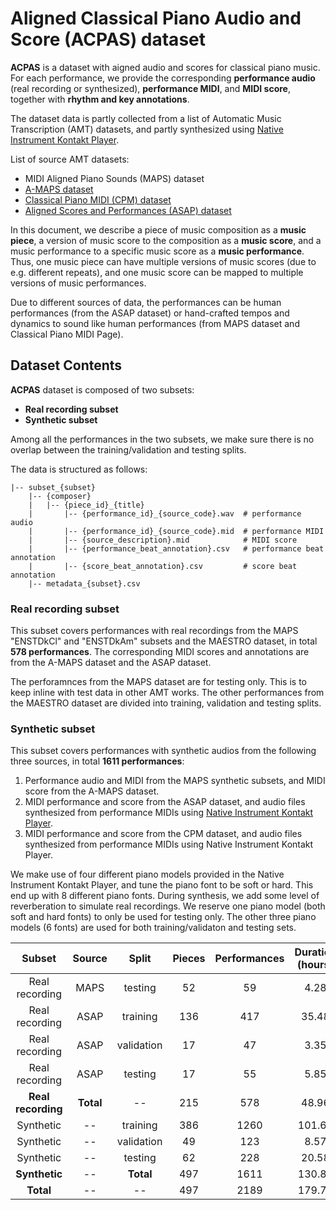 # Aligned Classical Piano Audio and Score (ACPAS) dataset

**ACPAS** is a dataset with aigned audio and scores for classical piano music. For each performance, we provide the corresponding **performance audio** (real recording or synthesized), **performance MIDI**, and **MIDI score**, together with **rhythm and key annotations**.

The dataset data is partly collected from a list of Automatic Music Transcription (AMT) datasets, and partly synthesized using [Native Instrument Kontakt Player](https://www.native-instruments.com/en/products/komplete/samplers/kontakt-6-player/).

List of source AMT datasets:
- MIDI Aligned Piano Sounds (MAPS) dataset
- [A-MAPS dataset](http://c4dm.eecs.qmul.ac.uk/ycart/a-maps.html)
- [Classical Piano MIDI (CPM) dataset](http://www.piano-midi.de/)
- [Aligned Scores and Performances (ASAP) dataset](https://github.com/fosfrancesco/asap-dataset)

In this document, we describe a piece of music composition as a **music piece**, a version of music score to the composition as a **music score**, and a music performance to a specific music score as a **music performance**. Thus, one music piece can have multiple versions of music scores (due to e.g. different repeats), and one music score can be mapped to multiple versions of music performances.

Due to different sources of data, the performances can be human performances (from the ASAP dataset) or hand-crafted tempos and dynamics to sound like human performances (from MAPS dataset and Classical Piano MIDI Page).

## Dataset Contents

**ACPAS** dataset is composed of two subsets:
- **Real recording subset**
- **Synthetic subset**

Among all the performances in the two subsets, we make sure there is no overlap between the training/validation and testing splits.

The data is structured as follows:

    |-- subset_{subset}
        |-- {composer}
        |   |-- {piece_id}_{title}
        |       |-- {performance_id}_{source_code}.wav  # performance audio
        |       |-- {performance_id}_{source_code}.mid  # performance MIDI
        |       |-- {source_description}.mid            # MIDI score
        |       |-- {performance_beat_annotation}.csv   # performance beat annotation
        |       |-- {score_beat_annotation}.csv         # score beat annotation
        |-- metadata_{subset}.csv

### Real recording subset

This subset covers performances with real recordings from the MAPS "ENSTDkCl" and "ENSTDkAm" subsets and the MAESTRO dataset, in total **578 performances**. The corresponding MIDI scores and annotations are from the A-MAPS dataset and the ASAP dataset.

The perforamnces from the MAPS dataset are for testing only. This is to keep inline with test data in other AMT works. The other performances from the MAESTRO dataset are divided into training, validation and testing splits.

### Synthetic subset

This subset covers performances with synthetic audios from the following three sources, in total **1611 performances**: 
1. Performance audio and MIDI from the MAPS synthetic subsets, and MIDI score from the A-MAPS dataset.
2. MIDI performance and score from the ASAP dataset, and audio files synthesized from performance MIDIs using [Native Instrument Kontakt Player](https://www.native-instruments.com/en/products/komplete/samplers/kontakt-6-player/).
3. MIDI performance and score from the CPM dataset, and audio files synthesized from performance MIDIs using Native Instrument Kontakt Player.

We make use of four different piano models provided in the Native Instrument Kontakt Player, and tune the piano font to be soft or hard. This end up with 8 different piano fonts. During synthesis, we add some level of reverberation to simulate real recordings. We reserve one piano model (both soft and hard fonts) to only be used for testing only. The other three piano models (6 fonts) are used for both training/validaton and testing sets.

|       Subset       |  Source   |    Split   | Pieces | Performances | Duration (hours) |
|:------------------:|:---------:|:----------:|:------:|:------------:|:----------------:|
|   Real recording   |   MAPS    |   testing  |   52   |      59      |     4.28         |
|   Real recording   |   ASAP    |  training  |   136  |      417     |     35.48        |
|   Real recording   |   ASAP    | validation |   17   |      47      |     3.35         |
|   Real recording   |   ASAP    |   testing  |   17   |      55      |     5.85         |
| **Real recording** | **Total** |     --     |   215  |      578     |     48.96        |
|     Synthetic      |    --     |  training  |   386  |     1260     |    101.66        |
|     Synthetic      |    --     | validation |   49   |      123     |     8.57         |
|     Synthetic      |    --     |   testing  |   62   |      228     |     20.58        |
|   **Synthetic**    |    --     |  **Total** |   497  |     1611     |    130.81        |
|     **Total**      |    --     |     --     |   497  |     2189     |    179.77        |
